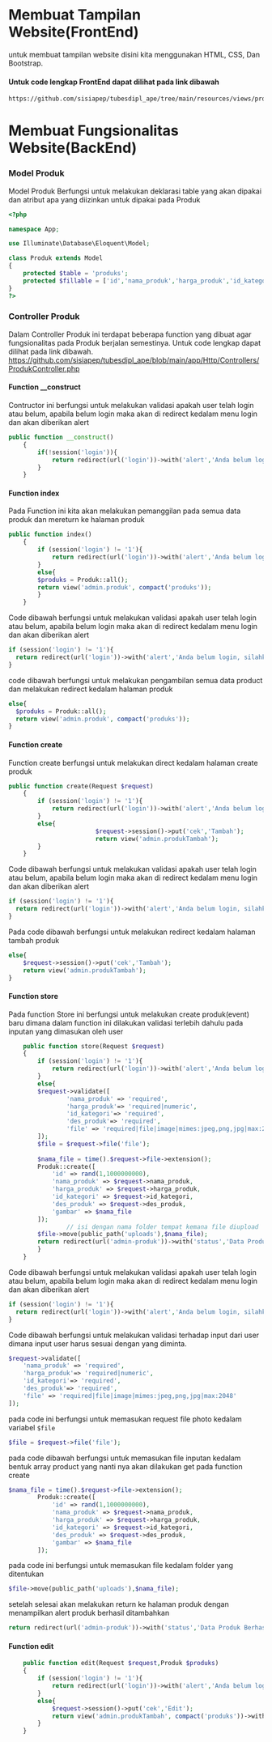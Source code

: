 # Membuat Tampilan Website(FrontEnd)
untuk membuat tampilan website disini kita menggunakan HTML, CSS, Dan Bootstrap.
#### Untuk code lengkap FrontEnd dapat dilihat pada link dibawah
    https://github.com/sisiapep/tubesdipl_ape/tree/main/resources/views/produk
# Membuat Fungsionalitas Website(BackEnd)
### Model Produk
Model Produk Berfungsi untuk melakukan deklarasi table yang akan dipakai dan atribut apa yang diizinkan untuk dipakai pada Produk
```PHP
<?php

namespace App;

use Illuminate\Database\Eloquent\Model;

class Produk extends Model
{
    protected $table = 'produks';
	protected $fillable = ['id','nama_produk','harga_produk','id_kategori','gambar','des_produk'];
}
?>
```
### Controller Produk
Dalam Controller Produk ini terdapat beberapa function yang dibuat agar fungsionalitas pada Produk berjalan semestinya. Untuk code lengkap dapat dilihat pada link dibawah.
    https://github.com/sisiapep/tubesdipl_ape/blob/main/app/Http/Controllers/ProdukController.php
#### Function __construct
Contructor ini berfungsi untuk melakukan validasi apakah user telah login atau belum, apabila belum login maka akan di redirect kedalam menu login dan akan diberikan alert
```PHP
public function __construct()
    {
        if(!session('login')){
            return redirect(url('login'))->with('alert','Anda belum login, silahkan login terlebih dahulu');
        }
    }
```
#### Function index
Pada Function ini kita akan melakukan pemanggilan pada semua data produk dan mereturn ke halaman produk
```PHP
public function index()
    {
		if (session('login') != '1'){
			return redirect(url('login'))->with('alert','Anda belum login, silahkan login terlebih dahulu');
		}
		else{
		$produks = Produk::all();
        return view('admin.produk', compact('produks'));
		}
    }
```
Code dibawah berfungsi untuk melakukan validasi apakah user telah login atau belum, apabila belum login maka akan di redirect kedalam menu login dan akan diberikan alert
```php
if (session('login') != '1'){
  return redirect(url('login'))->with('alert','Anda belum login, silahkan login terlebih dahulu');
}
```
code dibawah berfungsi untuk melakukan pengambilan semua data product dan melakukan redirect kedalam halaman produk
```php
else{
  $produks = Produk::all();
  return view('admin.produk', compact('produks'));
}
```
#### Function create
Function create berfungsi untuk melakukan direct kedalam halaman create produk
```php
public function create(Request $request)
	{
		if (session('login') != '1'){
			return redirect(url('login'))->with('alert','Anda belum login, silahkan login terlebih dahulu');
		}
		else{
                        $request->session()->put('cek','Tambah');
                        return view('admin.produkTambah');
		}
	}
```
Code dibawah berfungsi untuk melakukan validasi apakah user telah login atau belum, apabila belum login maka akan di redirect kedalam menu login dan akan diberikan alert
```php
if (session('login') != '1'){
  return redirect(url('login'))->with('alert','Anda belum login, silahkan login terlebih dahulu');
}
```
Pada code dibawah berfungsi untuk melakukan redirect kedalam halaman tambah produk
```php
else{
	$request->session()->put('cek','Tambah');
	return view('admin.produkTambah');
}
```

#### Function store
Pada function Store ini berfungsi untuk melakukan create produk(event) baru dimana dalam function ini dilakukan validasi terlebih dahulu pada inputan yang dimasukan oleh user
```php
	public function store(Request $request)
	{
		if (session('login') != '1'){
			return redirect(url('login'))->with('alert','Anda belum login, silahkan login terlebih dahulu');
		}
		else{
		$request->validate([
				'nama_produk' => 'required',
				'harga_produk'=> 'required|numeric',
				'id_kategori'=> 'required',
				'des_produk'=> 'required',
				'file' => 'required|file|image|mimes:jpeg,png,jpg|max:2048'
		]);
		$file = $request->file('file');
 
		$nama_file = time().$request->file->extension();
		Produk::create([
			'id' => rand(1,1000000000),
			'nama_produk' => $request->nama_produk,
			'harga_produk' => $request->harga_produk,
			'id_kategori' => $request->id_kategori,
			'des_produk' => $request->des_produk,
			'gambar' => $nama_file
		]); 
      	        // isi dengan nama folder tempat kemana file diupload
		$file->move(public_path('uploads'),$nama_file);
		return redirect(url('admin-produk'))->with('status','Data Produk Berhasil Ditambahkan');
		}
	}
```
Code dibawah berfungsi untuk melakukan validasi apakah user telah login atau belum, apabila belum login maka akan di redirect kedalam menu login dan akan diberikan alert
```php
if (session('login') != '1'){
  return redirect(url('login'))->with('alert','Anda belum login, silahkan login terlebih dahulu');
}
```
Code dibawah berfungsi untuk melakukan validasi terhadap input dari user dimana input user harus sesuai dengan yang diminta.
```php
$request->validate([
	'nama_produk' => 'required',
	'harga_produk'=> 'required|numeric',
	'id_kategori'=> 'required',
	'des_produk'=> 'required',
	'file' => 'required|file|image|mimes:jpeg,png,jpg|max:2048'
]);
```
pada code ini berfungsi untuk memasukan request file photo kedalam variabel ``` $file ```
```php
$file = $request->file('file');
```
pada code dibawah berfungsi untuk memasukan file inputan kedalam bentuk array product yang nanti nya akan dilakukan get pada function create
```php
$nama_file = time().$request->file->extension();
		Produk::create([
			'id' => rand(1,1000000000),
			'nama_produk' => $request->nama_produk,
			'harga_produk' => $request->harga_produk,
			'id_kategori' => $request->id_kategori,
			'des_produk' => $request->des_produk,
			'gambar' => $nama_file
		]); 
```
pada code ini berfungsi untuk memasukan file kedalam folder yang ditentukan
```php
$file->move(public_path('uploads'),$nama_file);
```
setelah selesai akan melakukan return ke halaman produk dengan menampilkan alert produk berhasil ditambahkan
```php
return redirect(url('admin-produk'))->with('status','Data Produk Berhasil Ditambahkan');
```
#### Function edit

```php
	public function edit(Request $request,Produk $produks)
	{
		if (session('login') != '1'){
			return redirect(url('login'))->with('alert','Anda belum login, silahkan login terlebih dahulu');
		}
		else{
			$request->session()->put('cek','Edit');
			return view('admin.produkTambah', compact('produks'))->with('form','Edit');
		}
	}
```
